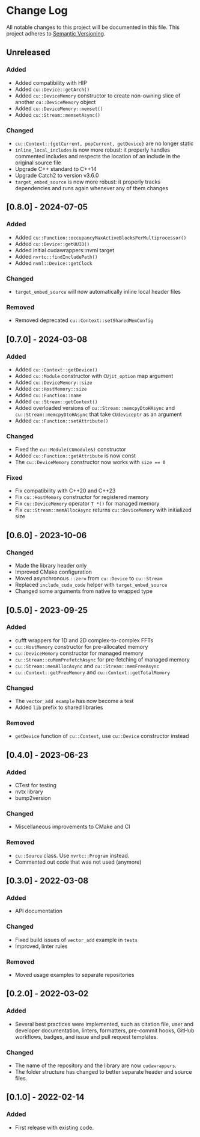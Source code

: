 # Change Log

All notable changes to this project will be documented in this file. This
project adheres to [Semantic Versioning](http://semver.org/).

## Unreleased

### Added

- Added compatibility with HIP
- Added `cu::Device::getArch()`
- Added `cu::DeviceMemory` constructor to create non-owning slice of another
  `cu::DeviceMemory` object
- Added `cu::DeviceMemory::memset()`
- Added `cu::Stream::memsetAsync()`

### Changed

- `cu::Context::{getCurrent, popCurrent, getDevice}` are no longer static
- `inline_local_includes` is now more robust: it properly handles commented
  includes and respects the location of an include in the original source file
- Upgrade C++ standard to C++14
- Upgrade Catch2 to version v3.6.0
- `target_embed_source` is now more robust: it properly tracks dependencies and
  runs again whenever any of them changes

## \[0.8.0\] - 2024-07-05

### Added

- Added `cu::Function::occupancyMaxActiveBlocksPerMultiprocessor()`
- Added `cu::Device::getUUID()`
- Added initial cudawrappers::nvml target
- Added `nvrtc::findIncludePath()`
- Added `nvml::Device::getClock`

### Changed

- `target_embed_source` will now automatically inline local header files

### Removed

- Removed deprecated `cu::Context::setSharedMemConfig`

## \[0.7.0\] - 2024-03-08

### Added

- Added `cu::Context::getDevice()`
- Added `cu::Module` constructor with `CUjit_option` map argument
- Added `cu::DeviceMemory::size`
- Added `cu::HostMemory::size`
- Added `cu::Function::name`
- Added `cu::Stream::getContext()`
- Added overloaded versions of `cu::Stream::memcpyDtoHAsync` and
  `cu::Stream::memcpyDtoHAsync` that take `CUdeviceptr` as an argument
- Added `cu::Function::setAttribute()`

### Changed

- Fixed the `cu::Module(CUmodule&)` constructor
- Added `cu::Function::getAttribute` is now const
- The `cu::DeviceMemory` constructor now works with `size == 0`

### Fixed

- Fix compatibility with C++20 and C++23
- Fix `cu::HostMemory` constructor for registered memory
- Fix `cu::DeviceMemory` operator `T *()` for managed memory
- Fix `cu::Stream::memAllocAsync` returns `cu::DeviceMemory` with initialized
  size

## \[0.6.0\] - 2023-10-06

### Changed

- Made the library header only
- Improved CMake configuration
- Moved asynchronous `::zero` from `cu::Device` to `cu::Stream`
- Replaced `include_cuda_code` helper with `target_embed_source`
- Changed some arguments from native to wrapped type

## \[0.5.0\] - 2023-09-25

### Added

- cufft wrappers for 1D and 2D complex-to-complex FFTs
- `cu::HostMemory` constructor for pre-allocated memory
- `cu::DeviceMemory` constructor for managed memory
- `cu::Stream::cuMemPrefetchAsync` for pre-fetching of managed memory
- `cu::Stream::memAllocAsync` and `cu::Stream::memFreeAsync`
- `cu::Context::getFreeMemory` and `cu::Context::getTotalMemory`

### Changed

- The `vector_add example` has now become a test
- Added `lib` prefix to shared libraries

### Removed

- `getDevice` function of `cu::Context`, use `cu::Device` constructor instead

## \[0.4.0\] - 2023-06-23

### Added

- CTest for testing
- nvtx library
- bump2version

### Changed

- Miscellaneous improvements to CMake and CI

### Removed

- `cu::Source` class. Use `nvrtc::Program` instead.
- Commented out code that was not used (anymore)

## \[0.3.0\] - 2022-03-08

### Added

- API documentation

### Changed

- Fixed build issues of `vector_add` example in `tests`
- Improved, linter rules

### Removed

- Moved usage examples to separate repositories

## \[0.2.0\] - 2022-03-02

### Added

- Several best practices were implemented, such as citation file, user and
  developer documentation, linters, formatters, pre-commit hooks, GitHub
  workflows, badges, and issue and pull request templates.

### Changed

- The name of the repository and the library are now `cudawrappers`.
- The folder structure has changed to better separate header and source files.

## \[0.1.0\] - 2022-02-14

### Added

- First release with existing code.
